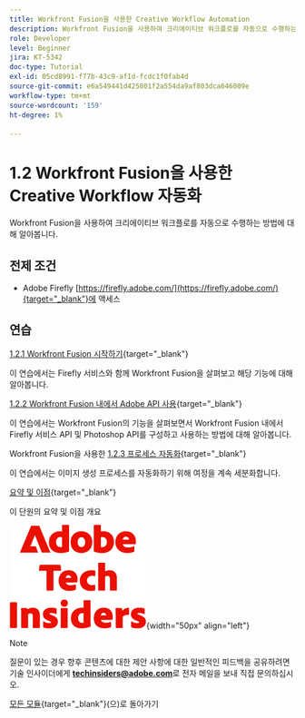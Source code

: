 ```yaml
---
title: Workfront Fusion을 사용한 Creative Workflow Automation
description: Workfront Fusion을 사용하여 크리에이티브 워크플로를 자동으로 수행하는 방법 알아보기
role: Developer
level: Beginner
jira: KT-5342
doc-type: Tutorial
exl-id: 05cd8991-f77b-43c9-af1d-fcdc1f0fab4d
source-git-commit: e6a549441d425801f2a554da9af803dca646009e
workflow-type: tm+mt
source-wordcount: '159'
ht-degree: 1%

---
```


# 1.2 Workfront Fusion을 사용한 Creative Workflow 자동화

Workfront Fusion을 사용하여 크리에이티브 워크플로를 자동으로 수행하는 방법에 대해 알아봅니다.

## 전제 조건

- Adobe Firefly [https://firefly.adobe.com/](https://firefly.adobe.com/){target="_blank"}에 액세스

## 연습

[1.2.1 Workfront Fusion 시작하기](./ex1.md){target="_blank"}

이 연습에서는 Firefly 서비스와 함께 Workfront Fusion을 살펴보고 해당 기능에 대해 알아봅니다.

[1.2.2 Workfront Fusion 내에서 Adobe API 사용](./ex2.md){target="_blank"}

이 연습에서는 Workfront Fusion의 기능을 살펴보면서 Workfront Fusion 내에서 Firefly 서비스 API 및 Photoshop API를 구성하고 사용하는 방법에 대해 알아봅니다.

Workfront Fusion을 사용한 [1.2.3 프로세스 자동화](./ex3.md){target="_blank"}

이 연습에서는 이미지 생성 프로세스를 자동화하기 위해 여정을 계속 세분화합니다.

[요약 및 이점](./summary.md){target="_blank"}

이 단원의 요약 및 이점 개요

![기술 내부자](./../../../assets/images/techinsiders.png){width="50px" align="left"}

>[!NOTE]
>
>질문이 있는 경우 향후 콘텐츠에 대한 제안 사항에 대한 일반적인 피드백을 공유하려면 기술 인사이더에게 **techinsiders@adobe.com**&#x200B;로 전자 메일을 보내 직접 문의하십시오.

[모든 모듈](../../../overview.md){target="_blank"}(으)로 돌아가기
